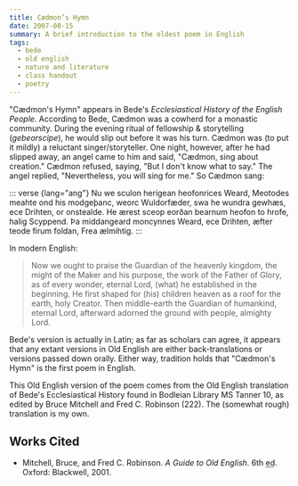 ```yaml
---
title: Cædmon’s Hymn
date: 2007-08-15
summary: A brief introduction to the oldest poem in English
tags:
  - bede
  - old english
  - nature and literature
  - class handout
  - poetry
---
```


"Cædmon's Hymn" appears in Bede's <cite>Ecclesiastical History of the English People</cite>. According to Bede, Cædmon was a cowherd for a monastic community. During the evening ritual of fellowship & storytelling (<i lang="ang">gebeorscipe</i>), he would slip out before it was his turn. Cædmon was (to put it mildly) a reluctant singer/storyteller. One night, however, after he had slipped away, an angel came to him and said, "Cædmon, sing about creation." Cædmon refused, saying, "But I don't know what to say." The angel replied, "Nevertheless, you will sing for me." So Cædmon sang:

::: verse {lang="ang"}
    Nu we sculon herigean     heofonrices Weard,
    Meotodes meahte     ond his modgeþanc,
    weorc Wuldorfæder,     swa he wundra gewhæs,
    ece Drihten,     or onstealde.
    He ærest sceop     eorðan bearnum
    heofon to hrofe,     halig Scyppend.
    Þa middangeard     moncynnes Weard,
    ece Drihten,     æfter teode
    firum foldan,     Frea ælmihtig.
:::

In modern English:

> Now we ought to praise the Guardian of the heavenly kingdom, the might of the Maker and his purpose, the work of the Father of Glory, as of every wonder, eternal Lord, (what) he established in the beginning. He first shaped for (his) children heaven as a roof for the earth, holy Creator. Then middle-earth the Guardian of humankind, eternal Lord, afterward adorned the ground with people, almighty Lord.

Bede's version is actually in Latin; as far as scholars can agree, it appears that any extant versions in Old English are either back-translations or versions passed down orally. Either way, tradition holds that "Cædmon's Hymn" is the first poem in English.

This Old English version of the poem comes from the Old English translation of Bede's Ecclesiastical History found in Bodleian Library MS Tanner 10, as edited by Bruce Mitchell and Fred C. Robinson (222). The (somewhat rough) translation is my own.

## Works Cited

* Mitchell, Bruce, and Fred C. Robinson. <cite>A Guide to Old English</cite>. 6th <abbr title="edition">ed</abbr>. Oxford: Blackwell, 2001.
